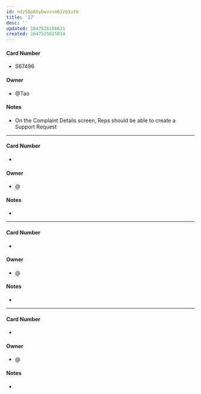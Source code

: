```yaml
---
id: ndz58p66ybwvvsm62zb1utb
title: '17'
desc: ''
updated: 1647526186621
created: 1647525825014
---
```


#### Card Number
- S67496 
#### Owner
- @Tao
#### Notes
- On the Complaint Details screen, Reps should be able to create a Support Request 
---
#### Card Number
-  
#### Owner
- @
#### Notes
-
---
#### Card Number
-  
#### Owner
- @
#### Notes
- 
---
#### Card Number
-  
#### Owner
- @
#### Notes
- 
